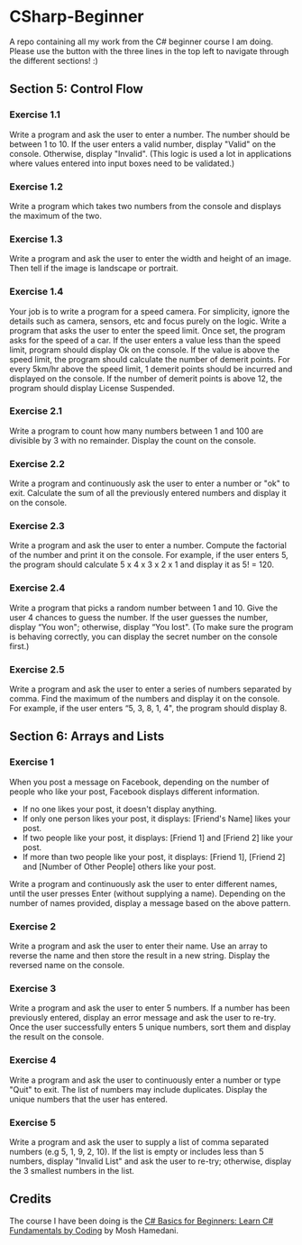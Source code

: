 # CSharp-Beginner
A repo containing all my work from the C# beginner course I am doing. Please use the button with the three lines in the top left to navigate through the different sections! :)

## Section 5: Control Flow 
### Exercise 1.1
Write a program and ask the user to enter a number. The number should be between 1 to 10. If the user enters a valid number, display "Valid" on the console. Otherwise, display "Invalid". (This logic is used a lot in applications where values entered into input boxes need to be validated.)

### Exercise 1.2
Write a program which takes two numbers from the console and displays the maximum of the two.

### Exercise 1.3
Write a program and ask the user to enter the width and height of an image. Then tell if the image is landscape or portrait.

### Exercise 1.4
Your job is to write a program for a speed camera. For simplicity, ignore the details such as camera, sensors, etc and focus purely on the logic. Write a program that asks the user to enter the speed limit. Once set, the program asks for the speed of a car. If the user enters a value less than the speed limit, program should display Ok on the console. If the value is above the speed limit, the program should calculate the number of demerit points. For every 5km/hr above the speed limit, 1 demerit points should be incurred and displayed on the console. If the number of demerit points is above 12, the program should display License Suspended.

### Exercise 2.1
Write a program to count how many numbers between 1 and 100 are divisible by 3 with no remainder. Display the count on the console.

### Exercise 2.2
Write a program and continuously ask the user to enter a number or "ok" to exit. Calculate the sum of all the previously entered numbers and display it on the console.

### Exercise 2.3
Write a program and ask the user to enter a number. Compute the factorial of the number and print it on the console. For example, if the user enters 5, the program should calculate 5 x 4 x 3 x 2 x 1 and display it as 5! = 120.

### Exercise 2.4
Write a program that picks a random number between 1 and 10. Give the user 4 chances to guess the number. If the user guesses the number, display “You won"; otherwise, display “You lost". (To make sure the program is behaving correctly, you can display the secret number on the console first.)

### Exercise 2.5
Write a program and ask the user to enter a series of numbers separated by comma. Find the maximum of the numbers and display it on the console. For example, if the user enters “5, 3, 8, 1, 4", the program should display 8.

## Section 6: Arrays and Lists 
### Exercise 1
When you post a message on Facebook, depending on the number of people who like your post, Facebook displays different information.

- If no one likes your post, it doesn't display anything.
- If only one person likes your post, it displays: [Friend's Name] likes your post.
- If two people like your post, it displays: [Friend 1] and [Friend 2] like your post.
- If more than two people like your post, it displays: [Friend 1], [Friend 2] and [Number of Other People] others like your post.

Write a program and continuously ask the user to enter different names, until the user presses Enter (without supplying a name). Depending on the number of names provided, display a message based on the above pattern.

### Exercise 2
Write a program and ask the user to enter their name. Use an array to reverse the name and then store the result in a new string. Display the reversed name on the console.

### Exercise 3
Write a program and ask the user to enter 5 numbers. If a number has been previously entered, display an error message and ask the user to re-try. Once the user successfully enters 5 unique numbers, sort them and display the result on the console.

### Exercise 4
Write a program and ask the user to continuously enter a number or type "Quit" to exit. The list of numbers may include duplicates. Display the unique numbers that the user has entered.

### Exercise 5
Write a program and ask the user to supply a list of comma separated numbers (e.g 5, 1, 9, 2, 10). If the list is empty or includes less than 5 numbers, display "Invalid List" and ask the user to re-try; otherwise, display the 3 smallest numbers in the list.

## Credits
The course I have been doing is the [C# Basics for Beginners: Learn C# Fundamentals by Coding](https://www.udemy.com/course/csharp-tutorial-for-beginners/) by Mosh Hamedani.
